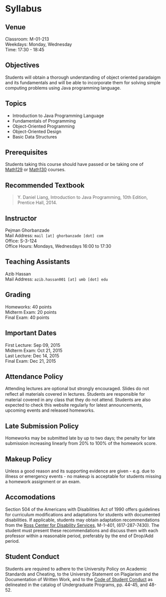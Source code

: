 # Syllabus

## Venue

Classroom: M-01-213  
Weekdays: Monday, Wednesday  
Time: 17:30 - 18:45

## Objectives

Students will obtain a thorough understanding of object oriented paradaigm
and its fundamentals and will be able to incorporate them for solving simple
computing problems using Java programming language.

## Topics

* Introduction to Java Programming Language
* Fundamentals of Programming
* Object-Oriented Programming
* Object-Oriented Design
* Basic Data Structures

## Prerequisites

Students taking this course should have passed or be taking one of
[Math129] or [Math130] courses.

## Recommended Textbook

> Y. Daniel Liang, Introduction to Java Programming, 10th Edition,
> Prentice Hall, 2014.

## Instructor

Pejman Ghorbanzade  
Mail Address: ``mail [at] ghorbanzade [dot] com``  
Office: S-3-124  
Office Hours: Mondays, Wednesdays 16:00 to 17:30

## Teaching Assistants

Azib Hassan  
Mail Address: ``azib.hassan001 [at] umb [dot] edu``

## Grading

Homeworks: 40 points  
Midterm Exam: 20 points  
Final Exam: 40 points

## Important Dates

First Lecture: Sep 09, 2015  
Midterm Exam: Oct 21, 2015  
Last Lecture: Dec 14, 2015  
Final Exam: Dec 21, 2015

## Attendance Policy

Attending lectures are optional but strongly encouraged.
Slides do not reﬂect all materials covered in lectures.
Students are responsible for material covered in any class that they do
not attend.
Students are also expected to check this website regularly for latest
announcements, upcoming events and released homeworks.

## Late Submission Policy

Homeworks may be submitted late by up to two days; the penalty for late
submission increasing linearly from 20% to 100% of the homework score.

## Makeup Policy

Unless a good reason and its supporting evidence are given - e.g. due to
illness or emergency events - no makeup is acceptable for students missing
a homework assignment or an exam.

## Accomodations

Section 504 of the Americans with Disabilities Act of 1990 offers
guidelines for curriculum modifications and adaptations for students
with documented disabilities. If applicable, students may obtain
adaptation recommendations from the [Ross Center for Disability Services][3],
M-1-401, (617-287-7430). The student must present these recommendations
and discuss them with each professor within a reasonable period,
preferably by the end of Drop/Add period.

## Student Conduct

Students are required to adhere to the University Policy on Academic
Standards and Cheating, to the University Statement on Plagiarism and
the Documentation of Written Work, and to the [Code of Student Conduct][4]
as delineated in the catalog of Undergraduate Programs, pp. 44-45, and
48-52.

[Math129]: http://www.math.umb.edu/courses/course_page.php?id=5
[Math130]: http://www.math.umb.edu/courses/course_page.php?id=6
[3]: https://umb.edu/academics/vpass/disability
[4]: https://umb.edu/life_on_campus/policies/community/code

